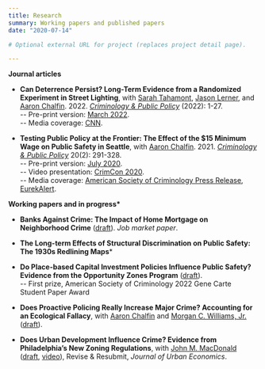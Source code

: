 ```yaml
---
title: Research
summary: Working papers and published papers
date: "2020-07-14"

# Optional external URL for project (replaces project detail page).

---
```


**Journal articles**

- **Can Deterrence Persist? Long-Term Evidence from a Randomized Experiment in Street Lighting**, with [Sarah Tahamont](https://ccjs.umd.edu/facultyprofile/tahamont/sarah), [Jason Lerner](https://urbanlabs.uchicago.edu/people/jason-lerner), and [Aaron Chalfin](http://achalfin.weebly.com/). 2022. *[Criminology & Public Policy](https://doi.org/10.1111/1745-9133.12599)* (2022): 1-27.  
-- Pre-print version: [March 2022](/research/Draft_Street_lighting_and_crime_220317.pdf).  
-- Media coverage: [CNN](https://www.cnn.com/2022/04/28/us/lighting-study-new-york-study/index.html).

- **Testing Public Policy at the Frontier: The Effect of the $15 Minimum Wage on Public Safety in Seattle**, with [Aaron Chalfin](http://achalfin.weebly.com/). 2021. *[Criminology & Public Policy](https://doi.org/10.1111/1745-9133.12539)* 20(2): 291-328.  
-- Pre-print version: [July 2020](/research/Draft_Seattle_minimum_wage_200714.pdf).  
-- Video presentation: [CrimCon 2020](https://youtu.be/VpXBclwyqcI?list=PL81AHlaTvWO_jpbsTvHgBb4ckq358cAmZ&t=93).  
-- Media coverage: [American Society of Criminology Press Release](https://asc41.com/wp-content/uploads/Press_Release_2021_02_-CPP_Mitre_Becerril.pdf), [EurekAlert](https://www.eurekalert.org/news-releases/727907).


**Working papers and in progress\***

- **Banks Against Crime: The Impact of Home Mortgage on Neighborhood Crime** ([draft](/research/Draft_Home_mortgages_and_crime_221026.pdf)). *Job market paper*.

- **The Long-term Effects of Structural Discrimination on Public Safety: The 1930s Redlining Maps***

- **Do Place-based Capital Investment Policies Influence Public Safety? Evidence from the Opportunity Zones Program** ([draft](/research/Draft_Opportunity_zones_and_crime_220712.pdf)).  
-- First prize, American Society of Criminology 2022 Gene Carte Student Paper Award

- **Does Proactive Policing Really Increase Major Crime? Accounting for an Ecological Fallacy**, with [Aaron Chalfin](http://achalfin.weebly.com/) and [Morgan C. Williams, Jr.](http://morganwilliamsjr.com/) ([draft](/research/Draft_Proactive_policing_and_crime_211113.pdf)).

- **Does Urban Development Influence Crime? Evidence from Philadelphia’s New Zoning Regulations**, with [John M. MacDonald](https://crim.sas.upenn.edu/people/john-macdonald) ([draft](/research/Draft_Zonings_laws_and_crime_210405.pdf), [video](https://vimeo.com/514981294)), Revise & Resubmit, *Journal of Urban Economics*.
